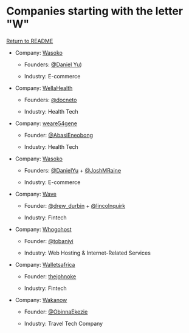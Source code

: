 # Companies starting with the letter "W"

[Return to README](../README.md)

- Company: [Wasoko](https://www.wasoko.com/)

  - Founders: [@Daniel Yu](https://www.linkedin.com/in/dcyu526))

  - Industry: E-commerce

- Company: [WellaHealth](https://www.wellahealth.com/)

  - Founders: [@docneto](https://twitter.com/docneto)

  - Industry: Health Tech

- Company: [weare54gene](https://54gene.com/)

  - Founder: [@AbasiEneobong](https://twitter.com/AbasiEneobong)

  - Industry: Health Tech 
  
- Company: [Wasoko](https://wasoko.com)

  - Founders: [@DanielYu](https://twitter.com/danielyu) + [@JoshMRaine](https://twitter.com/joshmraine)

  - Industry: E-commerce
  
- Company: [Wave](https://www.waveapps.com)

  - Founder: [@drew_durbin](https://twitter.com/drew_durbin) + [@lincolnquirk](https://twitter.com/lincolnquirk)

  - Industry: Fintech

- Company: [Whogohost](https://www.whogohost.ng)

  - Founder: [@tobaniyi](https://twitter.com/tobaniyi)

  - Industry: Web Hosting & Internet-Related Services
 
- Company: [Walletsafrica](https://app.wallets.africa)
  
  - Founder: [thejohnoke](https://https.twitter.com/thejohnoke)
 
  - Industry: Fintech
 
- Company: [Wakanow](https://www.wakanow.com/)

  - Founder: [@ObinnaEkezie](https://twitter.com/ObinnaEkezie)

  - Industry: Travel Tech Company
